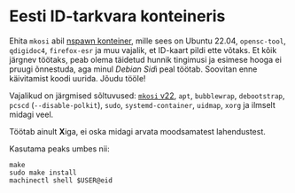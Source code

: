 # Eesti ID-tarkvara konteineris

Ehita `mkosi` abil [nspawn konteiner](https://www.freedesktop.org/software/systemd/man/systemd-nspawn.html),
mille sees on Ubuntu 22.04, `opensc-tool`, `qdigidoc4`, `firefox-esr` ja muu
vajalik, et ID-kaart pildi ette võtaks. Et kõik järgnev töötaks, peab olema
täidetud hunnik tingimusi ja esimese hooga ei pruugi õnnestuda, aga minul
*Debian Sid*i peal töötab. Soovitan enne käivitamist koodi uurida. Jõudu
tööle!

Vajalikud on järgmised sõltuvused:
[`mkosi` v22](https://github.com/systemd/mkosi/tree/v22),
`apt`,
`bubblewrap`,
`debootstrap`,
`pcscd` (`--disable-polkit`),
`sudo`,
`systemd-container`,
`uidmap`,
`xorg`
ja ilmselt midagi veel.

Töötab ainult **X**iga, ei oska midagi arvata moodsamatest lahendustest.

Kasutama peaks umbes nii:
```
make
sudo make install
machinectl shell $USER@eid
```
